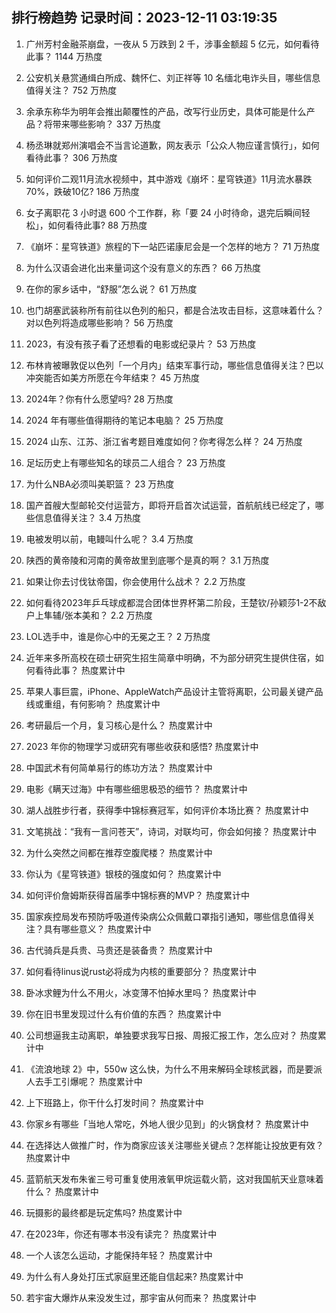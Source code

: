 
## 排行榜趋势 记录时间：2023-12-11 03:19:35
  
  1. 广州芳村金融茶崩盘，一夜从 5 万跌到 2 千，涉事金额超 5 亿元，如何看待此事？ 1144 万热度
    
  2. 公安机关悬赏通缉白所成、魏怀仁、刘正祥等 10 名缅北电诈头目，哪些信息值得关注？ 752 万热度
    
  3. 余承东称华为明年会推出颠覆性的产品，改写行业历史，具体可能是什么产品？将带来哪些影响？ 337 万热度
    
  4. 杨丞琳就郑州演唱会不当言论道歉，网友表示「公众人物应谨言慎行」，如何看待此事？ 306 万热度
    
  5. 如何评价二观11月流水视频中，其中游戏《崩坏：星穹铁道》11月流水暴跌70%，跌破10亿? 186 万热度
    
  6. 女子离职花 3 小时退 600 个工作群，称「要 24 小时待命，退完后瞬间轻松」，如何看待此事? 88 万热度
    
  7. 《崩坏：星穹铁道》旅程的下一站匹诺康尼会是一个怎样的地方？ 71 万热度
    
  8. 为什么汉语会进化出来量词这个没有意义的东西？ 66 万热度
    
  9. 在你的家乡话中，“舒服”怎么说？ 61 万热度
    
  10. 也门胡塞武装称所有前往以色列的船只，都是合法攻击目标，这意味着什么？对以色列将造成哪些影响？ 56 万热度
    
  11. 2023，有没有孩子看了还想看的电影或纪录片？ 53 万热度
    
  12. 布林肯被曝敦促以色列「一个月内」结束军事行动，哪些信息值得关注？巴以冲突能否如美方所愿在今年结束？ 45 万热度
    
  13. 2024年？你有什么愿望吗? 28 万热度
    
  14. 2024 年有哪些值得期待的笔记本电脑？ 25 万热度
    
  15. 2024 山东、江苏、浙江省考题目难度如何？你考得怎么样？ 24 万热度
    
  16. 足坛历史上有哪些知名的球员二人组合？ 23 万热度
    
  17. 为什么NBA必须叫美职篮？ 23 万热度
    
  18. 国产首艘大型邮轮交付运营方，即将开启首次试运营，首航航线已经定了，哪些信息值得关注？ 3.4 万热度
    
  19. 电被发明以前，电鳗叫什么呢？ 3.4 万热度
    
  20. 陕西的黄帝陵和河南的黄帝故里到底哪个是真的啊？ 3.1 万热度
    
  21. 如果让你去讨伐钛帝国，你会使用什么战术？ 2.2 万热度
    
  22. 如何看待2023年乒乓球成都混合团体世界杯第二阶段，王楚钦/孙颖莎1-2不敌户上隼辅/张本美和？ 2.2 万热度
    
  23. LOL选手中，谁是你心中的无冕之王？ 2 万热度
    
  24. 近年来多所高校在硕士研究生招生简章中明确，不为部分研究生提供住宿，如何看待此事？ 热度累计中
    
  25. 苹果人事巨震，iPhone、AppleWatch产品设计主管将离职，公司最关键产品线或重组，有何影响？ 热度累计中
    
  26. 考研最后一个月，复习核心是什么？ 热度累计中
    
  27. 2023 年你的物理学习或研究有哪些收获和感悟? 热度累计中
    
  28. 中国武术有何简单易行的练功方法？ 热度累计中
    
  29. 电影《瞒天过海》中有哪些细思极恐的细节？ 热度累计中
    
  30. 湖人战胜步行者，获得季中锦标赛冠军，如何评价本场比赛？ 热度累计中
    
  31. 文笔挑战：“我有一言问苍天”，诗词，对联均可，你会如何接？ 热度累计中
    
  32. 为什么突然之间都在推荐空腹爬楼？ 热度累计中
    
  33. 你认为《星穹铁道》银枝的强度如何？ 热度累计中
    
  34. 如何评价詹姆斯获得首届季中锦标赛的MVP？ 热度累计中
    
  35. 国家疾控局发布预防呼吸道传染病公众佩戴口罩指引通知，哪些信息值得关注？具有哪些意义？ 热度累计中
    
  36. 古代骑兵是兵贵、马贵还是装备贵？ 热度累计中
    
  37. 如何看待linus说rust必将成为内核的重要部分？ 热度累计中
    
  38. 卧冰求鲤为什么不用火，冰变薄不怕掉水里吗？ 热度累计中
    
  39. 你在旧书里发现过什么有价值的东西？ 热度累计中
    
  40. 公司想逼我主动离职，单独要求我写日报、周报汇报工作，怎么应对？ 热度累计中
    
  41. 《流浪地球 2》中，550w 这么快，为什么不用来解码全球核武器，而是要派人去手工引爆呢？ 热度累计中
    
  42. 上下班路上，你干什么打发时间？ 热度累计中
    
  43. 你家乡有哪些「当地人常吃，外地人很少见到」的火锅食材？ 热度累计中
    
  44. 在选择达人做推广时，作为商家应该关注哪些关键点？怎样能让投放更有效？ 热度累计中
    
  45. 蓝箭航天发布朱雀三号可重复使用液氧甲烷运载火箭，这对我国航天业意味着什么？ 热度累计中
    
  46. 玩摄影的最终都是玩定焦吗? 热度累计中
    
  47. 在2023年，你还有哪本书没有读完？ 热度累计中
    
  48. 一个人该怎么运动，才能保持年轻？ 热度累计中
    
  49. 为什么有人身处打压式家庭里还能自信起来? 热度累计中
    
  50. 若宇宙大爆炸从来没发生过，那宇宙从何而来？ 热度累计中
    